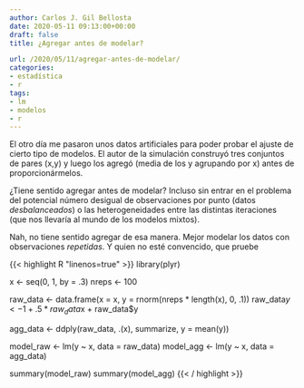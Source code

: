 ```yaml
---
author: Carlos J. Gil Bellosta
date: 2020-05-11 09:13:00+00:00
draft: false
title: ¿Agregar antes de modelar?

url: /2020/05/11/agregar-antes-de-modelar/
categories:
- estadística
- r
tags:
- lm
- modelos
- r
---
```


El otro día me pasaron unos datos artificiales para poder probar el ajuste de cierto tipo de modelos. El autor de la simulación construyó tres conjuntos de pares (x,y) y luego los agregó (media de los y agrupando por x) antes de proporcionármelos.

¿Tiene sentido agregar antes de modelar? Incluso sin entrar en el problema del potencial número desigual de observaciones por punto (datos _desbalanceados_) o las heterogeneidades entre las distintas iteraciones (que nos llevaría al mundo de los modelos mixtos).

Nah, no tiene sentido agregar de esa manera. Mejor modelar los datos con observaciones _repetidas_. Y quien no esté convencido, que pruebe

{{< highlight R "linenos=true" >}}
library(plyr)

x <- seq(0, 1, by = .3)
nreps <- 100

raw_data <- data.frame(x = x,
    y = rnorm(nreps * length(x), 0, .1))
raw_data$y <- 1 + .5 * raw_data$x + raw_data$y

agg_data <- ddply(raw_data, .(x),
    summarize, y = mean(y))

model_raw <- lm(y ~ x, data = raw_data)
model_agg <- lm(y ~ x, data = agg_data)

summary(model_raw)
summary(model_agg)
{{< / highlight >}}